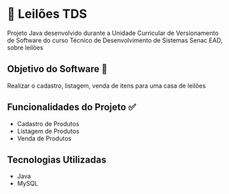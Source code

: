 # 🚀 Leilões TDS 
Projeto Java desenvolvido durante a Unidade Curricular de Versionamento de Software do curso Técnico de Desenvolvimento de Sistemas Senac EAD, sobre leilões

## Objetivo do Software 🎯
Realizar o cadastro, listagem, venda de itens para uma casa de leilões

## Funcionalidades do Projeto ✅
- Cadastro de Produtos
- Listagem de Produtos
- Venda de Produtos

## Tecnologias Utilizadas
- Java
- MySQL 
